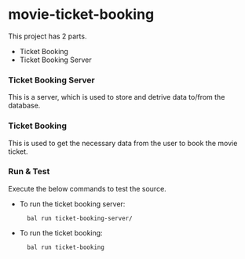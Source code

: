 # movie-ticket-booking

This project has 2 parts.

- Ticket Booking
- Ticket Booking Server

### Ticket Booking Server
This is a server, which is used to store and detrive data to/from the database.

### Ticket Booking
This is used to get the necessary data from the user to book the movie ticket.

### Run & Test

Execute the below commands to test the source.
- To run the ticket booking server:

        bal run ticket-booking-server/
    
- To run the ticket booking:
    
        bal run ticket-booking
        